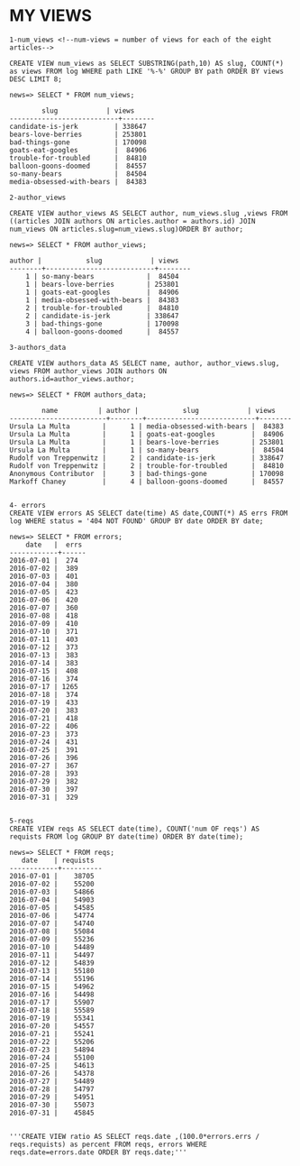 # MY VIEWS

    1-num_views <!--num-views = number of views for each of the eight articles-->

    CREATE VIEW num_views as SELECT SUBSTRING(path,10) AS slug, COUNT(*) as views FROM log WHERE path LIKE '%-%' GROUP BY path ORDER BY views DESC LIMIT 8;

    news=> SELECT * FROM num_views;

            slug            | views
    ---------------------------+--------
    candidate-is-jerk         | 338647
    bears-love-berries        | 253801
    bad-things-gone           | 170098
    goats-eat-googles         |  84906
    trouble-for-troubled      |  84810
    balloon-goons-doomed      |  84557
    so-many-bears             |  84504
    media-obsessed-with-bears |  84383

    2-author_views

    CREATE VIEW author_views AS SELECT author, num_views.slug ,views FROM ((articles JOIN authors ON articles.author = authors.id) JOIN num_views ON articles.slug=num_views.slug)ORDER BY author;

    news=> SELECT * FROM author_views;

    author |           slug            | views
    --------+---------------------------+--------
        1 | so-many-bears             |  84504
        1 | bears-love-berries        | 253801
        1 | goats-eat-googles         |  84906
        1 | media-obsessed-with-bears |  84383
        2 | trouble-for-troubled      |  84810
        2 | candidate-is-jerk         | 338647
        3 | bad-things-gone           | 170098
        4 | balloon-goons-doomed      |  84557

    3-authors_data

    CREATE VIEW authors_data AS SELECT name, author, author_views.slug, views FROM author_views JOIN authors ON authors.id=author_views.author;

    news=> SELECT * FROM authors_data;

            name          | author |           slug            | views
    ------------------------+--------+---------------------------+--------
    Ursula La Multa        |      1 | media-obsessed-with-bears |  84383
    Ursula La Multa        |      1 | goats-eat-googles         |  84906
    Ursula La Multa        |      1 | bears-love-berries        | 253801
    Ursula La Multa        |      1 | so-many-bears             |  84504
    Rudolf von Treppenwitz |      2 | candidate-is-jerk         | 338647
    Rudolf von Treppenwitz |      2 | trouble-for-troubled      |  84810
    Anonymous Contributor  |      3 | bad-things-gone           | 170098
    Markoff Chaney         |      4 | balloon-goons-doomed      |  84557


    4- errors
    CREATE VIEW errors AS SELECT date(time) AS date,COUNT(*) AS errs FROM log WHERE status = '404 NOT FOUND' GROUP BY date ORDER BY date;

    news=> SELECT * FROM errors;
        date   |  errs
    ------------+------
    2016-07-01 |  274
    2016-07-02 |  389
    2016-07-03 |  401
    2016-07-04 |  380
    2016-07-05 |  423
    2016-07-06 |  420
    2016-07-07 |  360
    2016-07-08 |  418
    2016-07-09 |  410
    2016-07-10 |  371
    2016-07-11 |  403
    2016-07-12 |  373
    2016-07-13 |  383
    2016-07-14 |  383
    2016-07-15 |  408
    2016-07-16 |  374
    2016-07-17 | 1265
    2016-07-18 |  374
    2016-07-19 |  433
    2016-07-20 |  383
    2016-07-21 |  418
    2016-07-22 |  406
    2016-07-23 |  373
    2016-07-24 |  431
    2016-07-25 |  391
    2016-07-26 |  396
    2016-07-27 |  367
    2016-07-28 |  393
    2016-07-29 |  382
    2016-07-30 |  397
    2016-07-31 |  329


    5-reqs
    CREATE VIEW reqs AS SELECT date(time), COUNT('num OF reqs') AS requists FROM log GROUP BY date(time) ORDER BY date(time);

    news=> SELECT * FROM reqs;
       date    | requists
    ------------+----------
    2016-07-01 |    38705
    2016-07-02 |    55200
    2016-07-03 |    54866
    2016-07-04 |    54903
    2016-07-05 |    54585
    2016-07-06 |    54774
    2016-07-07 |    54740
    2016-07-08 |    55084
    2016-07-09 |    55236
    2016-07-10 |    54489
    2016-07-11 |    54497
    2016-07-12 |    54839
    2016-07-13 |    55180
    2016-07-14 |    55196
    2016-07-15 |    54962
    2016-07-16 |    54498
    2016-07-17 |    55907
    2016-07-18 |    55589
    2016-07-19 |    55341
    2016-07-20 |    54557
    2016-07-21 |    55241
    2016-07-22 |    55206
    2016-07-23 |    54894
    2016-07-24 |    55100
    2016-07-25 |    54613
    2016-07-26 |    54378
    2016-07-27 |    54489
    2016-07-28 |    54797
    2016-07-29 |    54951
    2016-07-30 |    55073
    2016-07-31 |    45845


    '''CREATE VIEW ratio AS SELECT reqs.date ,(100.0*errors.errs / reqs.requists) as percent FROM reqs, errors WHERE reqs.date=errors.date ORDER BY reqs.date;''' 

